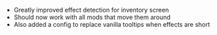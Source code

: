 - Greatly improved effect detection for inventory screen
- Should now work with all mods that move them around
- Also added a config to replace vanilla tooltips when effects are short